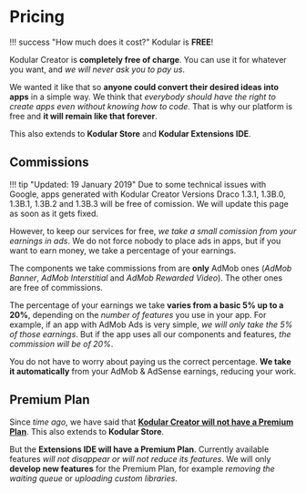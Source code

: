 # Pricing

!!! success "How much does it cost?"
    Kodular is **FREE**!

Kodular Creator is **completely free of charge**. You can use it for whatever you want, and _we will never ask you to pay us_.

We wanted it like that so **anyone could convert their desired ideas into apps** in a simple way. We think that _everybody should have the right to create apps even without knowing how to code_. That is why our platform is free and **it will remain like that forever**.

This also extends to **Kodular Store** and **Kodular Extensions IDE**.

## Commissions

!!! tip "Updated: 19 January 2019"
    Due to some technical issues with Google, apps generated with Kodular Creator Versions Draco 1.3.1, 1.3B.0, 1.3B.1, 1.3B.2 and 1.3B.3 will be free of comission. We will update this page as soon as it gets fixed.

However, to keep our services for free, _we take a small comission from your earnings in ads_. We do not force nobody to place ads in apps, but if you want to earn money, we take a percentage of your earnings.

The components we take commissions from are **only** AdMob ones (_AdMob Banner_, _AdMob Interstitial_ and _AdMob Rewarded Video_). The other ones are free of commissions.

The percentage of your earnings we take **varies from a basic 5% up to a 20%**, depending on the _number of features_ you use in your app. For example, if an app with AdMob Ads is very simple, _we will only take the 5% of those earnings_. But if the app uses all our components and features, _the commission will be of 20%_.

You do not have to worry about paying us the correct percentage. **We take it automatically** from your AdMob & AdSense earnings, reducing your work.

## Premium Plan

Since _time ago_, we have said that [**Kodular Creator will not have a Premium Plan**](https://community.kodular.io/t/premium-plan-nope/709). This also extends to **Kodular Store**.

But the **Extensions IDE will have a Premium Plan**. Currently available features _will not disappear or will not reduce its features_. We will only **develop new features** for the Premium Plan, for example _removing the waiting queue_ or _uploading custom libraries_.
